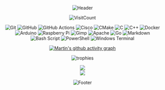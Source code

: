 <div align="center">

  ![Header](https://capsule-render.vercel.app/api?type=waving&height=250&color=282c34&text=Hi!%20My%20name%20is%20Martin&fontAlignY=38&fontColor=e5c07b)

  ![VisitCount](https://komarev.com/ghpvc/?username=martin-flaska&style=for-the-badge&color=282c34)

  ![Git](https://img.shields.io/badge/git-%23F05033.svg?style=for-the-badge&logo=git&logoColor=white)
  ![GitHub](https://img.shields.io/badge/github-%23121011.svg?style=for-the-badge&logo=github&logoColor=white)
  ![GitHub Actions](https://img.shields.io/badge/github%20actions-%232671E5.svg?style=for-the-badge&logo=githubactions&logoColor=white)
  ![Cisco](https://img.shields.io/badge/cisco-%23049fd9.svg?style=for-the-badge&logo=cisco&logoColor=black)
  ![CMake](https://img.shields.io/badge/CMake-%23008FBA.svg?style=for-the-badge&logo=cmake&logoColor=white)
  ![C](https://img.shields.io/badge/c-%2300599C.svg?style=for-the-badge&logo=c&logoColor=white)
  ![C++](https://img.shields.io/badge/c++-%2300599C.svg?style=for-the-badge&logo=c%2B%2B&logoColor=white)
  ![Docker](https://img.shields.io/badge/docker-%230db7ed.svg?style=for-the-badge&logo=docker&logoColor=white)
  ![Arduino](https://img.shields.io/badge/-Arduino-00979D?style=for-the-badge&logo=Arduino&logoColor=white)
  ![Raspberry Pi](https://img.shields.io/badge/-Raspberry_Pi-C51A4A?style=for-the-badge&logo=Raspberry-Pi)
  ![Gimp](https://img.shields.io/badge/Gimp-657D8B?style=for-the-badge&logo=gimp&logoColor=FFFFFF)
  ![Apache](https://img.shields.io/badge/apache-%23D42029.svg?style=for-the-badge&logo=apache&logoColor=white)
  ![Go](https://img.shields.io/badge/go-%2300ADD8.svg?style=for-the-badge&logo=go&logoColor=white)
  ![Markdown](https://img.shields.io/badge/markdown-%23000000.svg?style=for-the-badge&logo=markdown&logoColor=white)
  ![Bash Script](https://img.shields.io/badge/bash_script-%23121011.svg?style=for-the-badge&logo=gnu-bash&logoColor=white)
  ![PowerShell](https://img.shields.io/badge/PowerShell-%235391FE.svg?style=for-the-badge&logo=powershell&logoColor=white)
  ![Windows Terminal](https://img.shields.io/badge/Windows%20Terminal-%234D4D4D.svg?style=for-the-badge&logo=windows-terminal&logoColor=white)

  [![Martin's github activity graph](https://github-readme-activity-graph.vercel.app/graph?username=martin-flaska&custom_title=My%20contribution%20Graph&grid=true&area=true&area_color=e06c75&bg_color=282c34&hide_border=true&radius=16&color=e5c07b&line=e06c75&point=e06c75)](https://github.com/martin-flaska)

  ![trophies](https://github-profile-trophy.vercel.app/?username=martin-flaska&row=1&column=9&theme=onedark&no-frame=true&hide_border=true)
  
  ![](https://nirzak-streak-stats.vercel.app/?user=martin-flaska&theme=onedark&hide_border=true)<br>
  ![](https://github-readme-stats.vercel.app/api/top-langs/?username=martin-flaska&theme=onedark&hide_border=true&include_all_commits=true&count_private=true&layout=compact)

  ![Footer](https://capsule-render.vercel.app/api?type=waving&height=200&color=282c34&text=See%20you%20soon!&fontAlignY=70&fontColor=e5c07b&section=footer)

</div>
